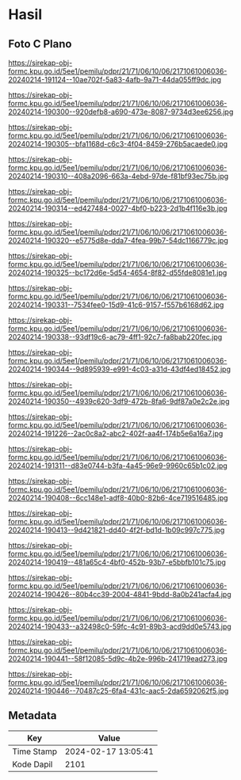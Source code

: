 # Hasil

## Foto C Plano

https://sirekap-obj-formc.kpu.go.id/5ee1/pemilu/pdpr/21/71/06/10/06/2171061006036-20240214-191124--10ae702f-5a83-4afb-9a71-44da055ff9dc.jpg

https://sirekap-obj-formc.kpu.go.id/5ee1/pemilu/pdpr/21/71/06/10/06/2171061006036-20240214-190300--920defb8-a690-473e-8087-9734d3ee6256.jpg

https://sirekap-obj-formc.kpu.go.id/5ee1/pemilu/pdpr/21/71/06/10/06/2171061006036-20240214-190305--bfa1168d-c6c3-4f04-8459-276b5acaede0.jpg

https://sirekap-obj-formc.kpu.go.id/5ee1/pemilu/pdpr/21/71/06/10/06/2171061006036-20240214-190310--408a2096-663a-4ebd-97de-f81bf93ec75b.jpg

https://sirekap-obj-formc.kpu.go.id/5ee1/pemilu/pdpr/21/71/06/10/06/2171061006036-20240214-190314--ed427484-0027-4bf0-b223-2d1b4f116e3b.jpg

https://sirekap-obj-formc.kpu.go.id/5ee1/pemilu/pdpr/21/71/06/10/06/2171061006036-20240214-190320--e5775d8e-dda7-4fea-99b7-54dc1166779c.jpg

https://sirekap-obj-formc.kpu.go.id/5ee1/pemilu/pdpr/21/71/06/10/06/2171061006036-20240214-190325--bc172d6e-5d54-4654-8f82-d55fde8081e1.jpg

https://sirekap-obj-formc.kpu.go.id/5ee1/pemilu/pdpr/21/71/06/10/06/2171061006036-20240214-190331--7534fee0-15d9-41c6-9157-f557b6168d62.jpg

https://sirekap-obj-formc.kpu.go.id/5ee1/pemilu/pdpr/21/71/06/10/06/2171061006036-20240214-190338--93df19c6-ac79-4ff1-92c7-fa8bab220fec.jpg

https://sirekap-obj-formc.kpu.go.id/5ee1/pemilu/pdpr/21/71/06/10/06/2171061006036-20240214-190344--9d895939-e991-4c03-a31d-43df4ed18452.jpg

https://sirekap-obj-formc.kpu.go.id/5ee1/pemilu/pdpr/21/71/06/10/06/2171061006036-20240214-190350--4939c620-3df9-472b-8fa6-9df87a0e2c2e.jpg

https://sirekap-obj-formc.kpu.go.id/5ee1/pemilu/pdpr/21/71/06/10/06/2171061006036-20240214-191226--2ac0c8a2-abc2-402f-aa4f-174b5e6a16a7.jpg

https://sirekap-obj-formc.kpu.go.id/5ee1/pemilu/pdpr/21/71/06/10/06/2171061006036-20240214-191311--d83e0744-b3fa-4a45-96e9-9960c65b1c02.jpg

https://sirekap-obj-formc.kpu.go.id/5ee1/pemilu/pdpr/21/71/06/10/06/2171061006036-20240214-190408--6cc148e1-adf8-40b0-82b6-4ce719516485.jpg

https://sirekap-obj-formc.kpu.go.id/5ee1/pemilu/pdpr/21/71/06/10/06/2171061006036-20240214-190413--9d421821-dd40-4f2f-bd1d-1b09c997c775.jpg

https://sirekap-obj-formc.kpu.go.id/5ee1/pemilu/pdpr/21/71/06/10/06/2171061006036-20240214-190419--481a65c4-4bf0-452b-93b7-e5bbfb101c75.jpg

https://sirekap-obj-formc.kpu.go.id/5ee1/pemilu/pdpr/21/71/06/10/06/2171061006036-20240214-190426--80b4cc39-2004-4841-9bdd-8a0b241acfa4.jpg

https://sirekap-obj-formc.kpu.go.id/5ee1/pemilu/pdpr/21/71/06/10/06/2171061006036-20240214-190433--a32498c0-59fc-4c91-89b3-acd9dd0e5743.jpg

https://sirekap-obj-formc.kpu.go.id/5ee1/pemilu/pdpr/21/71/06/10/06/2171061006036-20240214-190441--58f12085-5d9c-4b2e-996b-241719ead273.jpg

https://sirekap-obj-formc.kpu.go.id/5ee1/pemilu/pdpr/21/71/06/10/06/2171061006036-20240214-190446--70487c25-6fa4-431c-aac5-2da6592062f5.jpg


## Metadata

| Key        | Value               |
| ---------- | ------------------- |
| Time Stamp | 2024-02-17 13:05:41 |
| Kode Dapil | 2101                |



